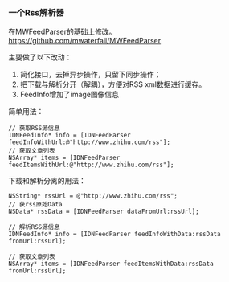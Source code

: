 ### 一个Rss解析器

在MWFeedParser的基础上修改。https://github.com/mwaterfall/MWFeedParser

主要做了以下改动：

1. 简化接口，去掉异步操作，只留下同步操作；
1. 把下载与解析分开（解耦），方便对RSS xml数据进行缓存。
1. FeedInfo增加了image图像信息

简单用法：

	// 获取RSS源信息
	IDNFeedInfo* info = [IDNFeedParser feedInfoWithUrl:@"http://www.zhihu.com/rss"];
	// 获取文章列表
	NSArray* items = [IDNFeedParser feedItemsWithUrl:@"http://www.zhihu.com/rss"];

下载和解析分离的用法：

	NSString* rssUrl = @"http://www.zhihu.com/rss";
	// 获rss原始Data
	NSData* rssData = [IDNFeedParser dataFromUrl:rssUrl];
  
	// 解析RSS源信息
	IDNFeedInfo* info = [IDNFeedParser feedInfoWithData:rssData fromUrl:rssUrl];
  
	// 获取文章列表
	NSArray* items = [IDNFeedParser feedItemsWithData:rssData fromUrl:rssUrl];
